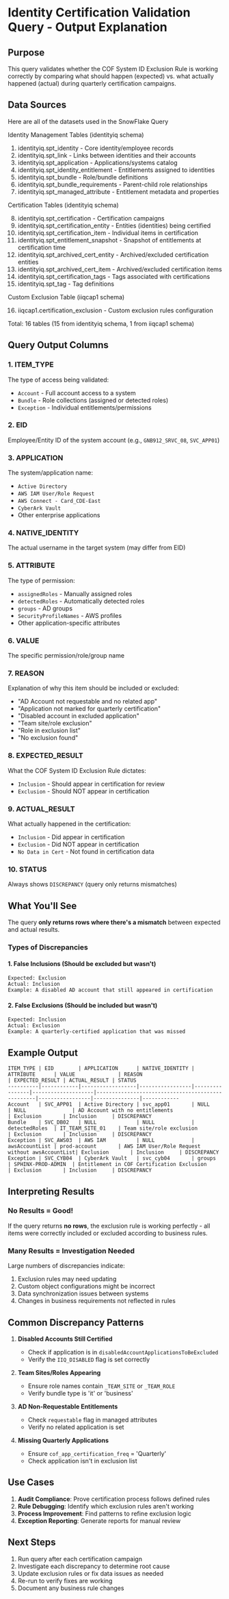 # Identity Certification Validation Query - Output Explanation

## Purpose
This query validates whether the COF System ID Exclusion Rule is working correctly by comparing what should happen (expected) vs. what actually happened (actual) during quarterly certification campaigns.

## Data Sources

Here are all of the datasets used in the SnowFlake Query

  Identity Management Tables (identityiq schema)

  1. identityiq.spt_identity - Core identity/employee records
  2. identityiq.spt_link - Links between identities and their accounts
  3. identityiq.spt_application - Applications/systems catalog
  4. identityiq.spt_identity_entitlement - Entitlements assigned to
  identities
  5. identityiq.spt_bundle - Role/bundle definitions
  6. identityiq.spt_bundle_requirements - Parent-child role relationships
  7. identityiq.spt_managed_attribute - Entitlement metadata and properties

  Certification Tables (identityiq schema)

  8. identityiq.spt_certification - Certification campaigns
  9. identityiq.spt_certification_entity - Entities (identities) being
  certified
  10. identityiq.spt_certification_item - Individual items in certification
  11. identityiq.spt_entitlement_snapshot - Snapshot of entitlements at
  certification time
  12. identityiq.spt_archived_cert_entity - Archived/excluded certification
   entities
  13. identityiq.spt_archived_cert_item - Archived/excluded certification
  items
  14. identityiq.spt_certification_tags - Tags associated with
  certifications
  15. identityiq.spt_tag - Tag definitions

  Custom Exclusion Table (iiqcap1 schema)

  16. iiqcap1.certification_exclusion - Custom exclusion rules
  configuration

  Total: 16 tables (15 from identityiq schema, 1 from iiqcap1 schema)

## Query Output Columns

### 1. **ITEM_TYPE**
The type of access being validated:
- `Account` - Full account access to a system
- `Bundle` - Role collections (assigned or detected roles)
- `Exception` - Individual entitlements/permissions

### 2. **EID**
Employee/Entity ID of the system account (e.g., `GNB912_SRVC_08`, `SVC_APP01`)

### 3. **APPLICATION**
The system/application name:
- `Active Directory`
- `AWS IAM User/Role Request`
- `AWS Connect - Card_CDE-East`
- `CyberArk Vault`
- Other enterprise applications

### 4. **NATIVE_IDENTITY**
The actual username in the target system (may differ from EID)

### 5. **ATTRIBUTE**
The type of permission:
- `assignedRoles` - Manually assigned roles
- `detectedRoles` - Automatically detected roles
- `groups` - AD groups
- `SecurityProfileNames` - AWS profiles
- Other application-specific attributes

### 6. **VALUE**
The specific permission/role/group name

### 7. **REASON**
Explanation of why this item should be included or excluded:
- "AD Account not requestable and no related app"
- "Application not marked for quarterly certification"
- "Disabled account in excluded application"
- "Team site/role exclusion"
- "Role in exclusion list"
- "No exclusion found"

### 8. **EXPECTED_RESULT**
What the COF System ID Exclusion Rule dictates:
- `Inclusion` - Should appear in certification for review
- `Exclusion` - Should NOT appear in certification

### 9. **ACTUAL_RESULT**
What actually happened in the certification:
- `Inclusion` - Did appear in certification
- `Exclusion` - Did NOT appear in certification
- `No Data in Cert` - Not found in certification data

### 10. **STATUS**
Always shows `DISCREPANCY` (query only returns mismatches)

## What You'll See

The query **only returns rows where there's a mismatch** between expected and actual results.

### Types of Discrepancies

#### 1. **False Inclusions** (Should be excluded but wasn't)
```
Expected: Exclusion
Actual: Inclusion
Example: A disabled AD account that still appeared in certification
```

#### 2. **False Exclusions** (Should be included but wasn't)
```
Expected: Inclusion  
Actual: Exclusion
Example: A quarterly-certified application that was missed
```

## Example Output

```
ITEM_TYPE | EID        | APPLICATION      | NATIVE_IDENTITY | ATTRIBUTE      | VALUE              | REASON                                           | EXPECTED_RESULT | ACTUAL_RESULT | STATUS
----------|------------|------------------|-----------------|----------------|--------------------|--------------------------------------------------|-----------------|---------------|------------
Account   | SVC_APP01  | Active Directory | svc_app01       | NULL           | NULL               | AD Account with no entitlements                 | Exclusion       | Inclusion     | DISCREPANCY
Bundle    | SVC_DB02   | NULL             | NULL            | detectedRoles  | IT_TEAM_SITE_01    | Team site/role exclusion                         | Exclusion       | Inclusion     | DISCREPANCY
Exception | SVC_AWS03  | AWS IAM          | NULL            | awsAccountList | prod-account       | AWS IAM User/Role Request without awsAccountList| Exclusion       | Inclusion     | DISCREPANCY
Exception | SVC_CYB04  | CyberArk Vault   | svc_cyb04       | groups         | SPHINX-PROD-ADMIN  | Entitlement in COF Certification Exclusion      | Exclusion       | Inclusion     | DISCREPANCY
```

## Interpreting Results

### No Results = Good!
If the query returns **no rows**, the exclusion rule is working perfectly - all items were correctly included or excluded according to business rules.

### Many Results = Investigation Needed
Large numbers of discrepancies indicate:
1. Exclusion rules may need updating
2. Custom object configurations might be incorrect
3. Data synchronization issues between systems
4. Changes in business requirements not reflected in rules

## Common Discrepancy Patterns

1. **Disabled Accounts Still Certified**
   - Check if application is in `disabledAccountApplicationsToBeExcluded`
   - Verify the `IIQ_DISABLED` flag is set correctly

2. **Team Sites/Roles Appearing**
   - Ensure role names contain `_TEAM_SITE` or `_TEAM_ROLE`
   - Verify bundle type is 'it' or 'business'

3. **AD Non-Requestable Entitlements**
   - Check `requestable` flag in managed attributes
   - Verify no related application is set

4. **Missing Quarterly Applications**
   - Ensure `cof_app_certification_freq` = 'Quarterly'
   - Check application isn't in exclusion list

## Use Cases

1. **Audit Compliance**: Prove certification process follows defined rules
2. **Rule Debugging**: Identify which exclusion rules aren't working
3. **Process Improvement**: Find patterns to refine exclusion logic
4. **Exception Reporting**: Generate reports for manual review

## Next Steps

1. Run query after each certification campaign
2. Investigate each discrepancy to determine root cause
3. Update exclusion rules or fix data issues as needed
4. Re-run to verify fixes are working
5. Document any business rule changes
